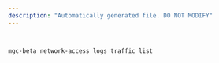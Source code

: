 ```yaml
---
description: "Automatically generated file. DO NOT MODIFY"
---
```


```bash


mgc-beta network-access logs traffic list

```